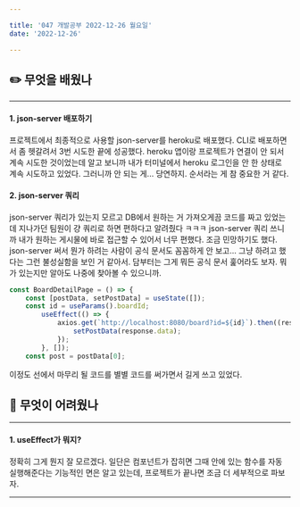```yaml
---

title: '047 개발공부 2022-12-26 월요일'
date: '2022-12-26'

---
```


## ✏️ 무엇을 배웠나
---
#### 1. json-server 배포하기
프로젝트에서 최종적으로 사용할 json-server를 heroku로 배포했다. CLI로 배포하면서 좀 헷갈려서 3번 시도한 끝에 성공했다. heroku 앱이랑 프로젝트가 연결이 안 되서 계속 시도한 것이었는데 알고 보니까 내가 터미널에서 heroku 로그인을 안 한 상태로 계속 시도하고 있었다. 그러니까 안 되는 게... 당연하지. 순서라는 게 참 중요한 거 같다.

#### 2. json-server 쿼리
json-server 쿼리가 있는지 모르고 DB에서 원하는 거 가져오게끔 코드를 짜고 있었는데 지나가던 팀원이 걍 쿼리로 하면 편하다고 알려줬다 ㅋㅋㅋ json-server 쿼리 쓰니까 내가 원하는 게시물에 바로 접근할 수 있어서 너무 편했다. 조금 민망하기도 했다. json-server 써서 뭔가 하려는 사람이 공식 문서도 꼼꼼하게 안 보고... 그냥 하려고 했다는 그런 불성실함을 보인 거 같아서. 담부터는 그게 뭐든 공식 문서 훑어라도 보자. 뭐가 있는지만 알아도 나중에 찾아볼 수 있으니까. 

```jsx
const BoardDetailPage = () => {
	const [postData, setPostData] = useState([]);
	const id = useParams().boardId;
		useEffect(() => {
			axios.get(`http://localhost:8080/board?id=${id}`).then((response) => {
				setPostData(response.data);
			});
		}, []);
	const post = postData[0];
```

이정도 선에서 마무리 될 코드를 별별 코드를 써가면서 길게 쓰고 있었다.

## 🥵 무엇이 어려웠나
---
#### 1. useEffect가 뭐지?
정확히 그게 뭔지 잘 모르겠다. 일단은 컴포넌트가 잡히면 그때 안에 있는 함수를 자동 실행해준다는 기능적인 면은 알고 있는데, 프로젝트가 끝나면 조금 더 세부적으로 파보자.

---
